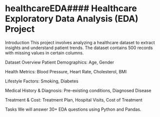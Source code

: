 # healthcareEDA#### Healthcare Exploratory Data Analysis (EDA) Project
Introduction
This project involves analyzing a healthcare dataset to extract insights and understand patient trends. The dataset contains 500 records with missing values in certain columns.

Dataset Overview
Patient Demographics: Age, Gender

Health Metrics: Blood Pressure, Heart Rate, Cholesterol, BMI

Lifestyle Factors: Smoking, Diabetes

Medical History & Diagnosis: Pre-existing conditions, Diagnosed Disease

Treatment & Cost: Treatment Plan, Hospital Visits, Cost of Treatment

Tasks
We will answer 30+ EDA questions using Python and Pandas.
